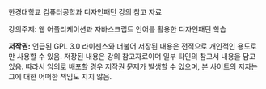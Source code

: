 한경대학교 컴퓨터공학과 디자인패턴 강의 참고 자료

강의주제: 웹 어플리케이션과 자바스크립트 언어를 활용한 디자인패턴 학습

**저작권:** 언급된 GPL 3.0 라이센스와 더불어 저장된 내용은 전적으로 개인적인 용도로만 사용할 수 있음. 저장된 내용은 강의 참고자료이며 일부 타인의 참고서 내용을 담고 있음. 따라서 임의로 배포할 경우 저작권 문제가 발생할 수 있으며, 본 사이트의 저자는 그에 대한 어떠한 책임도 지지 않음.
